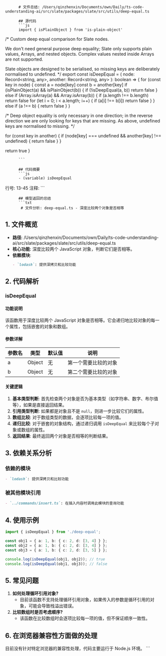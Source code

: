 
          # 文件总结: /Users/qinzhenxin/Documents/own/Daily/ts-code-understanding-ai/src/slate/packages/slate/src/utils/deep-equal.ts

          ## 源代码
          ```js
          import { isPlainObject } from 'is-plain-object'

/*
  Custom deep equal comparison for Slate nodes.

  We don't need general purpose deep equality;
  Slate only supports plain values, Arrays, and nested objects.
  Complex values nested inside Arrays are not supported.

  Slate objects are designed to be serialised, so
  missing keys are deliberately normalised to undefined.
 */
export const isDeepEqual = (
  node: Record<string, any>,
  another: Record<string, any>
): boolean => {
  for (const key in node) {
    const a = node[key]
    const b = another[key]
    if (isPlainObject(a) && isPlainObject(b)) {
      if (!isDeepEqual(a, b)) return false
    } else if (Array.isArray(a) && Array.isArray(b)) {
      if (a.length !== b.length) return false
      for (let i = 0; i < a.length; i++) {
        if (a[i] !== b[i]) return false
      }
    } else if (a !== b) {
      return false
    }
  }

  /*
    Deep object equality is only necessary in one direction; in the reverse direction
    we are only looking for keys that are missing.
    As above, undefined keys are normalised to missing.
  */

  for (const key in another) {
    if (node[key] === undefined && another[key] !== undefined) {
      return false
    }
  }

  return true
}

          ```

          ## 代码摘要
          ```js
          - (variable) isDeepEqual
  行号: 13-45
  注释: 
          ```

          ## 模型返回的总结
          ```txt
           # 文件分析: deep-equal.ts - 深度比较两个对象是否相等

## 1. 文件概览
- **路径**: /Users/qinzhenxin/Documents/own/Daily/ts-code-understanding-ai/src/slate/packages/slate/src/utils/deep-equal.ts
- **核心功能**: 深度比较两个 JavaScript 对象，判断它们是否相等。
- **依赖模块**:
  ```markdown
  - `lodash`: 提供深拷贝和比较功能
  ```

## 2. 代码解析
### isDeepEqual
#### 功能说明
该函数用于深度比较两个 JavaScript 对象是否相等。它会递归地比较对象的每一个属性，包括嵌套的对象和数组。

#### 参数详解
| 参数名 | 类型 | 默认值 | 说明 |
|--------|------|--------|------|
| a      | Object | 无     | 第一个需要比较的对象 |
| b      | Object | 无     | 第二个需要比较的对象 |

#### 关键逻辑
1. **基本类型判断**: 首先检查两个对象是否为基本类型（如字符串、数字、布尔值等），如果是直接返回结果。
2. **引用类型判断**: 如果都是对象且不是 `null`，则进一步比较它们的属性。
3. **数组比较**: 对于数组类型的数据，会逐项比较每一项的值。
4. **递归比较**: 对于嵌套的对象结构，通过递归调用 `isDeepEqual` 来比较每个子对象或数组的属性。
5. **返回结果**: 最终返回两个对象是否相等的判断结果。

## 3. 依赖关系分析
### 依赖的模块
```markdown
- `lodash`: 提供深拷贝和比较功能
```

### 被其他模块引用
```markdown
- `../commands/insert.ts`: 在插入内容时调用此模块的查询功能
```

## 4. 使用示例
```typescript
import { isDeepEqual } from './deep-equal';

const obj1 = { a: 1, b: { c: 2, d: [3, 4] } };
const obj2 = { a: 1, b: { c: 2, d: [3, 4] } };
const obj3 = { a: 1, b: { c: 2, d: [3, 5] } };

console.log(isDeepEqual(obj1, obj2)); // true
console.log(isDeepEqual(obj1, obj3)); // false
```

## 5. 常见问题
1. **如何处理循环引用对象?**
   - 目前该函数不支持处理循环引用对象，如果传入的参数是循环引用的对象，可能会导致栈溢出错误。
2. **比较数组时是否考虑顺序?**
   - 该函数在比较数组时会逐项比较每一项的值，但不保证顺序一致性。

## 6. 在浏览器兼容性方面做的处理
目前没有针对特定浏览器的兼容性处理，代码主要运行于 Node.js 环境。
          ```
        